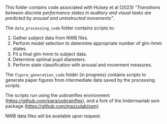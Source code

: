 This folder contains code associated with Hulsey et al (2023) *"Transitions between discrete performance states in auditory and visual tasks are predicted by arousal and uninstructed movements"*.

The `data_processing_code` folder contains scripts to:
1. Gather subject data from NWB files.
2. Perform model selection to determine appropriate number of glm-hmm states.
3. Fit a final glm-hmm to subject data. 
4. Determine optimal pupil diameters.
5. Perform state classification with arousal and movement measures.

The `figure_generation_code` folder (in progress) contains scripts to generate paper figures from intermediate data saved by the processing scripts.

The scripts run using the uobrainflex environment (https://github.com/sjara/uobrainflex), and a fork of the lindermanlab ssm package (https://github.com/mazzulab/ssm).

NWB data files will be available upon request.

